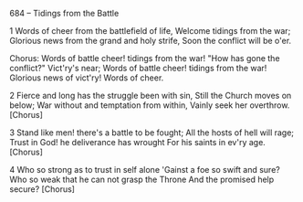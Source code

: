 684 – Tidings from the Battle


1
Words of cheer from the battlefield of life,
Welcome tidings from the war;
Glorious news from the grand and holy strife,
Soon the conflict will be o'er.

Chorus:
Words of battle cheer!  tidings from the war!
"How has gone the conflict?"  Vict'ry's near;
Words of battle cheer!  tidings from the war!
Glorious news of vict'ry!  Words of cheer.

2
Fierce and long has the struggle been with sin,
Still the Church moves on below;
War without and temptation from within,
Vainly seek her overthrow.  [Chorus]

3
Stand like men!  there's a battle to be fought;
All the hosts of hell will rage;
Trust in God!  he deliverance has wrought
For his saints in ev'ry age.  [Chorus]

4
Who so strong as to trust in self alone
'Gainst a foe so swift and sure?
Who so weak that he can not grasp the Throne
And the promised help secure?  [Chorus]

